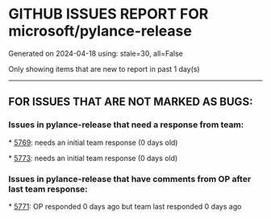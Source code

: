 
# GITHUB ISSUES REPORT FOR microsoft/pylance-release


Generated on 2024-04-18 using: stale=30, all=False


Only showing items that are new to report in past 1 day(s)


---

## FOR ISSUES THAT ARE NOT MARKED AS BUGS:


### Issues in pylance-release that need a response from team:


\* [5769](https://github.com/microsoft/pylance-release/issues/5769 "reportArgumentType error for matplotlib.cm.ScalarMappable.to_rgba"): needs an initial team response (0 days old)

\* [5773](https://github.com/microsoft/pylance-release/issues/5773 "Offer `self.` completions for methods and attributes"): needs an initial team response (0 days old)

### Issues in pylance-release that have comments from OP after last team response:


\* [5771](https://github.com/microsoft/pylance-release/issues/5771 "How to make pylance respect a &quot;require_type&quot; function"): OP responded 0 days ago but team last responded 0 days ago
